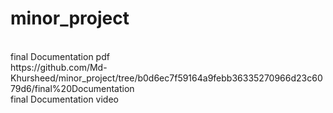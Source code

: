 # minor_project
<br>
final Documentation pdf
<br>
https://github.com/Md-Khursheed/minor_project/tree/b0d6ec7f59164a9febb36335270966d23c6079d6/final%20Documentation
<br>
final Documentation video
<br>

<br>

